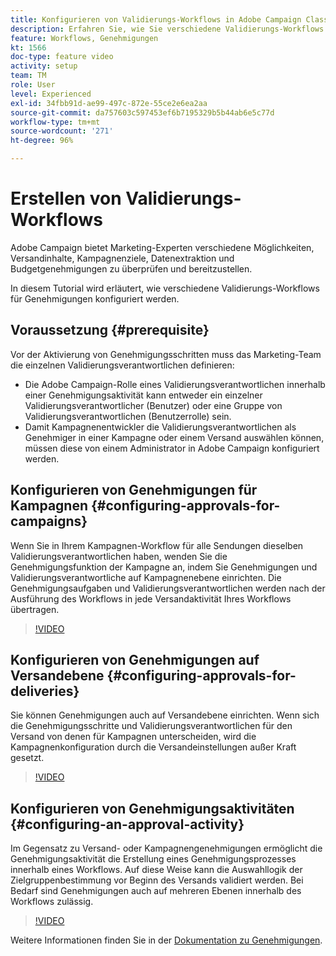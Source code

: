 ```yaml
---
title: Konfigurieren von Validierungs-Workflows in Adobe Campaign Classic
description: Erfahren Sie, wie Sie verschiedene Validierungs-Workflows für Genehmigungen konfigurieren.
feature: Workflows, Genehmigungen
kt: 1566
doc-type: feature video
activity: setup
team: TM
role: User
level: Experienced
exl-id: 34fbb91d-ae99-497c-872e-55ce2e6ea2aa
source-git-commit: da757603c597453ef6b7195329b5b44ab6e5c77d
workflow-type: tm+mt
source-wordcount: '271'
ht-degree: 96%

---
```



# Erstellen von Validierungs-Workflows

Adobe Campaign bietet Marketing-Experten verschiedene Möglichkeiten, Versandinhalte, Kampagnenziele, Datenextraktion und Budgetgenehmigungen zu überprüfen und bereitzustellen.

In diesem Tutorial wird erläutert, wie verschiedene Validierungs-Workflows für Genehmigungen konfiguriert werden.

## Voraussetzung {#prerequisite}

Vor der Aktivierung von Genehmigungsschritten muss das Marketing-Team die einzelnen Validierungsverantwortlichen definieren:

* Die Adobe Campaign-Rolle eines Validierungsverantwortlichen innerhalb einer Genehmigungsaktivität kann entweder ein einzelner Validierungsverantwortlicher (Benutzer) oder eine Gruppe von Validierungsverantwortlichen (Benutzerrolle) sein.
* Damit Kampagnenentwickler die Validierungsverantwortlichen als Genehmiger in einer Kampagne oder einem Versand auswählen können, müssen diese von einem Administrator in Adobe Campaign konfiguriert werden.

## Konfigurieren von Genehmigungen für Kampagnen   {#configuring-approvals-for-campaigns}

Wenn Sie in Ihrem Kampagnen-Workflow für alle Sendungen dieselben Validierungsverantwortlichen haben, wenden Sie die Genehmigungsfunktion der Kampagne an, indem Sie Genehmigungen und Validierungsverantwortliche auf Kampagnenebene einrichten. Die Genehmigungsaufgaben und Validierungsverantwortlichen werden nach der Ausführung des Workflows in jede Versandaktivität Ihres Workflows übertragen.

>[!VIDEO](https://video.tv.adobe.com/v/25175?quality=12)

## Konfigurieren von Genehmigungen auf Versandebene   {#configuring-approvals-for-deliveries}

Sie können Genehmigungen auch auf Versandebene einrichten. Wenn sich die Genehmigungsschritte und Validierungsverantwortlichen für den Versand von denen für Kampagnen unterscheiden, wird die Kampagnenkonfiguration durch die Versandeinstellungen außer Kraft gesetzt.

>[!VIDEO](https://video.tv.adobe.com/v/25176?quality=12)

## Konfigurieren von Genehmigungsaktivitäten   {#configuring-an-approval-activity}

Im Gegensatz zu Versand- oder Kampagnengenehmigungen ermöglicht die Genehmigungsaktivität die Erstellung eines Genehmigungsprozesses innerhalb eines Workflows. Auf diese Weise kann die Auswahllogik der Zielgruppenbestimmung vor Beginn des Versands validiert werden. Bei Bedarf sind Genehmigungen auch auf mehreren Ebenen innerhalb des Workflows zulässig.

>[!VIDEO](https://video.tv.adobe.com/v/25174?quality=12)

Weitere Informationen finden Sie in der [Dokumentation zu Genehmigungen](https://experienceleague.adobe.com/docs/campaign-classic/using/automating-with-workflows/flow-control-activities/approval.html?lang=de).
